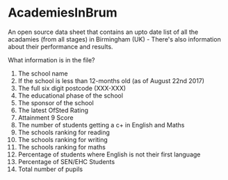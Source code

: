 # AcademiesInBrum 
An open source data sheet that contains an upto date list of all the acadamies (from all stages) in Birmingham (UK) - There's also information about their performance and results.

What information is in the file?

1) The school name
2) If the school is less than 12-months old (as of August 22nd 2017)
3) The full six digit postcode (XXX-XXX)
4) The educational phase of the school
5) The sponsor of the school
6) The latest OfSted Rating
7) Attainment 9 Score
8) The number of students getting a c+ in English and Maths
9)  The schools ranking for reading
10) The schools ranking for writing
11) The schools ranking for maths
12) Percentage of students where English is not their first language
13) Percentage of SEN/EHC Students
14) Total number of pupils
